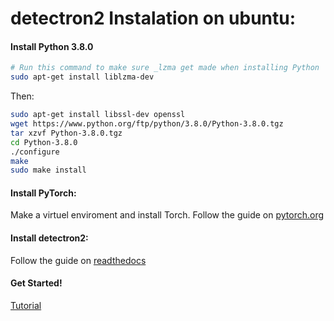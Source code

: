 # detectron2 Instalation on ubuntu:

#### Install Python 3.8.0
```bash
# Run this command to make sure _lzma get made when installing Python
sudo apt-get install liblzma-dev
```

Then:
```bash
sudo apt-get install libssl-dev openssl
wget https://www.python.org/ftp/python/3.8.0/Python-3.8.0.tgz
tar xzvf Python-3.8.0.tgz
cd Python-3.8.0
./configure
make
sudo make install
```

#### Install PyTorch:
Make a virtuel enviroment and install Torch.
Follow the guide on [pytorch.org](https://pytorch.org/)

#### Install detectron2:
Follow the guide on [readthedocs](https://detectron2.readthedocs.io/en/latest/tutorials/install.html)

#### Get Started!
[Tutorial](https://colab.research.google.com/drive/16jcaJoc6bCFAQ96jDe2HwtXj7BMD_-m5)
